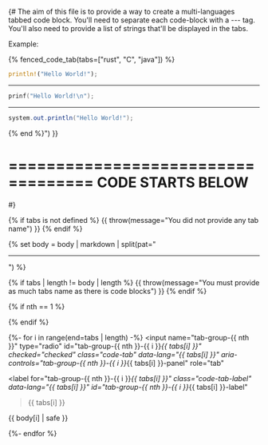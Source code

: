 {#
The aim of this file is to provide a way to create a multi-languages tabbed code block.
You'll need to separate each code-block with a --- tag.
You'll also need to provide a list of strings that'll be displayed in the tabs.

Example:


{% fenced_code_tab(tabs=["rust", "C", "java"]) %}
```rust
println!("Hello World!");
```
---
```C
prinf("Hello World!\n");
```
---
```java
system.out.println("Hello World!");
```
{% end %}") }}


===================================
        CODE STARTS BELOW
===================================
#}

{% if tabs is not defined %}
{{ throw(message="You did not provide any tab name") }}
{% endif %}

{% set body = body | markdown | split(pat="<hr />") %}

{% if tabs | length != body | length %}
{{ throw(message="You must provide as much tabs name as there is code blocks") }}
{% endif %}

{% if nth == 1 %}
<link rel="stylesheet" href="fenced_code_tab.css">
{% endif %}

<div class="md-fenced-code-tabs" id="tab-tab-group-{{ nth }}">

{%- for i in range(end=tabs | length) -%}
<input
	name="tab-group-{{ nth }}"
	type="radio"
	id="tab-group-{{ nth }}-{{ i }}_{{ tabs[i] }}"
	checked="checked"
	class="code-tab"
	data-lang="{{ tabs[i] }}"
	aria-controls="tab-group-{{ nth }}-{{ i }}_{{ tabs[i] }}-panel"
	role="tab"
>
<label
	for="tab-group-{{ nth }}-{{ i }}_{{ tabs[i] }}"
	class="code-tab-label"
	data-lang="{{ tabs[i] }}"
	id="tab-group-{{ nth }}-{{ i }}_{{ tabs[i] }}-label"
>{{ tabs[i] }}</label>
<div
	class="code-tabpanel"
	role="tabpanel"
	data-lang="{{ tabs[i] }}"
	id="tab-group-{{ nth }}-{{ i }}_{{ tabs[i] }}-panel"
	aria-labelledby="tab-group-{{ nth }}-{{ i }}_{{ tabs[i] }}-label"
> {{ body[i] | safe }} </div>

{%- endfor %}

</div>
